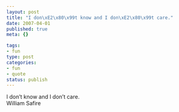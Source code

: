 ```yaml
--- 
layout: post
title: "I don\xE2\x80\x99t know and I don\xE2\x80\x99t care."
date: 2007-04-01
published: true
meta: {}

tags: 
- fun
type: post
categories: 
- fun
- quote
status: publish
---
```

I don&#8217;t know and I don&#8217;t care.<br />William Safire
